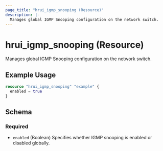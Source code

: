 ```yaml
---
page_title: "hrui_igmp_snooping (Resource)"
description: |-
  Manages global IGMP Snooping configuration on the network switch.
---
```


# hrui_igmp_snooping (Resource)

Manages global IGMP Snooping configuration on the network switch.

## Example Usage

```terraform
resource "hrui_igmp_snooping" "example" {
  enabled = true
}
```

<!-- schema generated by tfplugindocs -->
## Schema

### Required

- `enabled` (Boolean) Specifies whether IGMP snooping is enabled or disabled globally.


